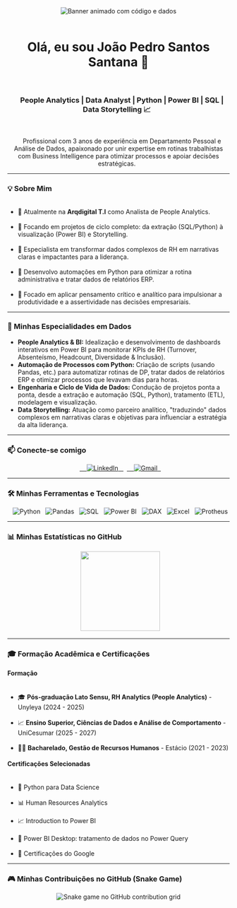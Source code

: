 <div align="center">
  <img src="https://raw.githubusercontent.com/coderjojo/coderjojo/master/assets/images/header.gif" alt="Banner animado com código e dados"/>
</div>

<div align="center">
  
  <h1>Olá, eu sou João Pedro Santos Santana 👋</h1>
  
  <h3>
    People Analytics | Data Analyst | Python | Power BI | SQL | Data Storytelling 📈
  </h3>
  
  <p align="center">
    Profissional com 3 anos de experiência em Departamento Pessoal e Análise de Dados, apaixonado por unir expertise em rotinas trabalhistas com Business Intelligence para otimizar processos e apoiar decisões estratégicas.
  </p>

</div>

---

### 💡 Sobre Mim

<ul>
  <li>🔭 Atualmente na <strong>Arqdigital T.I</strong> como Analista de People Analytics.</li>
  <li>🌱 Focando em projetos de ciclo completo: da extração (SQL/Python) à visualização (Power BI) e Storytelling.</li>
  <li>🚀 Especialista em transformar dados complexos de RH em narrativas claras e impactantes para a liderança.</li>
  <li>🐍 Desenvolvo automações em Python para otimizar a rotina administrativa e tratar dados de relatórios ERP.</li>
  <li>🎯 Focado em aplicar pensamento crítico e analítico para impulsionar a produtividade e a assertividade nas decisões empresariais.</li>
</ul>

---

### 🚀 Minhas Especialidades em Dados

<ul>
  <li>
    <strong>People Analytics & BI:</strong> Idealização e desenvolvimento de dashboards interativos em Power BI para monitorar KPIs de RH (Turnover, Absenteísmo, Headcount, Diversidade & Inclusão).
  </li>
  <li>
    <strong>Automação de Processos com Python:</strong> Criação de scripts (usando Pandas, etc.) para automatizar rotinas de DP, tratar dados de relatórios ERP e otimizar processos que levavam dias para horas.
  </li>
   <li>
    <strong>Engenharia e Ciclo de Vida de Dados:</strong> Condução de projetos ponta a ponta, desde a extração e automação (SQL, Python), tratamento (ETL), modelagem e visualização.
  </li>
  <li>
    <strong>Data Storytelling:</strong> Atuação como parceiro analítico, "traduzindo" dados complexos em narrativas claras e objetivas para influenciar a estratégia da alta liderança.
  </li>
</ul>

---

### 📫 Conecte-se comigo

<div align="center">
  <a href="https://www.linkedin.com/in/joão-pedro-santos-santana-4a244317a" target="_blank">
    <img src="https://img.shields.io/badge/LinkedIn-0A66C2?style=for-the-badge&logo=linkedin&logoColor=white" alt="LinkedIn" />
  </a>
  <a href="mailto:joao.c.o.c11@gmail.com" target="_blank">
    <img src="https://img.shields.io/badge/Gmail-D14836?style=for-the-badge&logo=gmail&logoColor=white" alt="Gmail" />
  </a>
</div>

---

### 🛠️ Minhas Ferramentas e Tecnologias

<div align="center">
  <img src="https://img.shields.io/badge/Python-3776AB?style=for-the-badge&logo=python&logoColor=white" alt="Python" />
  <img src="https://img.shields.io/badge/Pandas-150458?style=for-the-badge&logo=pandas&logoColor=white" alt="Pandas" />
  <img src="https://img.shields.io/badge/SQL-4479A1?style=for-the-badge&logo=sql&logoColor=white" alt="SQL" />
  <img src="https://img.shields.io/badge/Power_BI-F2C811?style=for-the-badge&logo=powerbi&logoColor=black" alt="Power BI" />
  <img src="https://img.shields.io/badge/DAX-F2C811?style=for-the-badge&logo=powerbi&logoColor=black" alt="DAX" />
  <img src="https://img.shields.io/badge/Microsoft_Excel-217346?style=for-the-badge&logo=microsoftexcel&logoColor=white" alt="Excel" />
  <img src="https://img.shields.io/badge/TOTVS_Protheus-003D7B?style=for-the-badge&logo=totvs&logoColor=white" alt="Protheus" />
</div>

---

### 📊 Minhas Estatísticas no GitHub

<div align="center">
  <img height="180em" src="https://github-readme-stats.vercel.app/api/top-langs/?username=Ignowsky&layout=compact&langs_count=6&theme=tokyonight"/>
</div>

---

### 🎓 Formação Acadêmica e Certificações

<h4>Formação</h4>
<ul>
  <li>🎓 <strong>Pós-graduação Lato Sensu, RH Analytics (People Analytics)</strong> - Unyleya (2024 - 2025)</li>
  <li>📈 <strong>Ensino Superior, Ciências de Dados e Análise de Comportamento</strong> - UniCesumar (2025 - 2027)</li>
  <li>👨‍💼 <strong>Bacharelado, Gestão de Recursos Humanos</strong> - Estácio (2021 - 2023)</li>
</ul>

<h4>Certificações Selecionadas</h4>
<ul>
  <li>🐍 Python para Data Science</li>
  <li>📊 Human Resources Analytics</li>
  <li>📈 Introduction to Power BI</li>
  <li>🔎 Power BI Desktop: tratamento de dados no Power Query</li>
  <li>🏅 Certificações do Google</li>
</ul>

---

### 🎮 Minhas Contribuições no GitHub (Snake Game)

<div align="center">
  <img src="https://github.com/Ignowsky/github-snake/blob/output/github-contribution-grid-snake.svg" alt="Snake game no GitHub contribution grid"/>
  </div>
